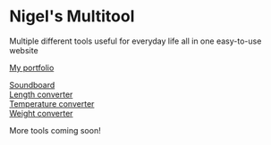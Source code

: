 # Nigel's Multitool
Multiple different tools useful for everyday life all in one easy-to-use website  


[My portfolio](https://nigeloosd.github.io/)  

[Soundboard](https://nigeloosd.github.io/Nigels-Multitool/soundboard.html)   
[Length converter](https://nigeloosd.github.io/Nigels-Multitool/length-converter.html)  
[Temperature converter](https://nigeloosd.github.io/Nigels-Multitool/temperature-converter.html)  
[Weight converter](https://nigeloosd.github.io/Nigels-Multitool/weight-converter.html)  

More tools coming soon!
